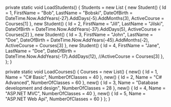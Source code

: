 private static void LoadStudents()
{
    Students = new List<Student>
    {
        new Student()
        {
            Id = 1,
            FirstName = "Bob",
            LastName = "Bobski",
            DateOfBirth = DateTime.Now.AddYears(-27).AddDays(-5).AddMonths(3),
            ActiveCourse = Courses[1]
        },
        new Student()
        {
            Id = 2,
            FirstName = "Jill",
            LastName = "Jilski",
            DateOfBirth = DateTime.Now.AddYears(-37).AddDays(5),
            ActiveCourse = Courses[2]
        },
        new Student()
        {
            Id = 3,
            FirstName = "John",
            LastName = "Doe",
            DateOfBirth = DateTime.Now.AddYears(-45).AddMonths(-2),
            ActiveCourse = Courses[3]
        },
        new Student()
        {
            Id = 4,
            FirstName = "Jane",
            LastName = "Doe",
            DateOfBirth = DateTime.Now.AddYears(-17).AddDays(12),
            //ActiveCourse = Courses[3]
        },
    };
}

private static void LoadCourses()
{
    Courses = new List<Course>()
    {
        new() { Id = 1, Name = "C# Basic", NumberOfClasses = 40 },
        new() { Id = 2, Name = "C# Advanced", NumberOfClasses = 60 },
        new() { Id = 3, Name = "Database development and design", NumberOfClasses = 28 },
        new() { Id = 4, Name = "ASP.NET MVC", NumberOfClasses = 40 },
        new() { Id = 5, Name = "ASP.NET Web Api", NumberOfClasses = 60 }
    };
}